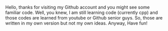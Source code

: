 Hello, thanks for visiting my Github account and you might see some familiar code. 
Well, you knew, I am still learning code (currently cpp) and those codes are learned from youtube or 
Github senior guys. So, those are written in my own version but not my own ideas.
Anyway, Have fun!
